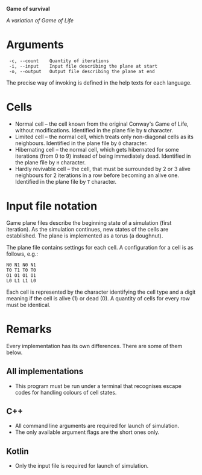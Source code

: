 __Game of survival__

_A variation of Game of Life_

# Arguments
```
 -c, --count    Quantity of iterations
 -i, --input    Input file describing the plane at start
 -o, --output   Output file describing the plane at end
```

The precise way of invoking is defined in the help texts for each language.

# Cells
* Normal cell – the cell known from the original Conway's Game of Life, without modifications. Identified in the plane file by ```N``` character.
* Limited cell – the normal cell, which treats only non-diagonal cells as its neighbours. Identified in the plane file by ```O``` character.
* Hibernating cell – the normal cell, which gets hibernated for some iterations (from 0 to 9) instead of being immediately dead. Identified in the plane file by ```H``` character.
* Hardly revivable cell – the cell, that must be surrounded by 2 or 3 alive neighbours for 2 iterations in a row before becoming an alive one. Identified in the plane file by ```T``` character.

# Input file notation
Game plane files describe the beginning state of a simulation (first iteration). As the simulation continues, new states of the cells are established. The plane is implemented as a torus (a doughnut).

The plane file contains settings for each cell. A configuration for a cell is as follows, e.g.:
```
N0 N1 N0 N1
T0 T1 T0 T0
O1 O1 O1 O1
L0 L1 L1 L0
```

Each cell is represented by the character identifying the cell type and a digit meaning if the cell is alive (1) or dead (0). A quantity of cells for every row must be identical.

# Remarks

Every implementation has its own differences. There are some of them below.

## All implementations
* This program must be run under a terminal that recognises escape codes for handling colours of cell states.

## C++
* All command line arguments are required for launch of simulation.
* The only available argument flags are the short ones only.

## Kotlin
* Only the input file is required for launch of simulation.
